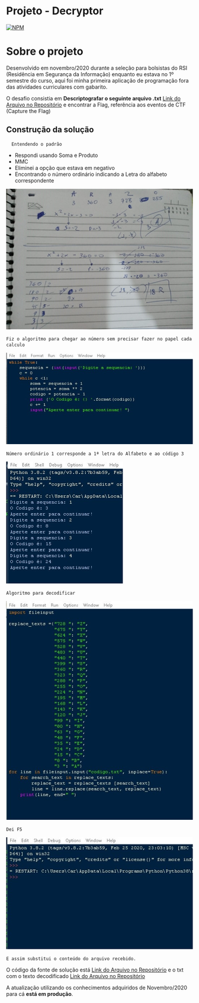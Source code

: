 # Projeto - Decryptor
[![NPM](https://img.shields.io/npm/l/react)](https://github.com/svapollo/decryptor-firstcode/blob/main/LICENSE)

# Sobre o projeto

Desenvolvido em novembro/2020 durante a seleção para bolsistas do RSI (Residência em Segurança da Informação) enquanto eu estava no 1º semestre do curso, aqui foi minha primeira aplicação de programação fora das atividades curriculares com gabarito.
  
  O desafio consistia em **Descriptografar o seguinte arquivo .txt** [Link do Arquivo no Repositório](https://github.com/svapollo/decryptor-firstcode/blob/main/encrypted-text.txt "Link rápido") e encontrar a Flag, referência aos eventos de CTF (Capture the Flag)

## Construção da solução

      Entendendo o padrão
- Respondi usando Soma e Produto
- MMC
- Eliminei a opção que estava em negativo
- Encontrando o número ordinário indicando a Letra do alfabeto correspondente

![1](https://github.com/svapollo/decryptor-firstcode/blob/main/assets/1.jpg) 

    Fiz o algoritmo para chegar ao número sem precisar fazer no papel cada calculo
    
![2c](https://github.com/svapollo/decryptor-firstcode/blob/main/assets/2c.jpg) 

    Número ordinário 1 corresponde a 1ª letra do Alfabeto e ao código 3
    
![3c](https://github.com/svapollo/decryptor-firstcode/blob/main/assets/3c.jpg) 

    Algoritmo para decodificar
    
![4c](https://github.com/svapollo/decryptor-firstcode/blob/main/assets/4c.jpg) 

    Dei F5
    
![5c](https://github.com/svapollo/decryptor-firstcode/blob/main/assets/5c.jpg) 

    E assim substitui o conteúdo do arquivo recebido.
    
O código da fonte de solução está [Link do Arquivo no Repositório](https://github.com/svapollo/decryptor-firstcode/blob/main/decryptor.py "Link rápido") e o txt com o texto decodificado [Link do Arquivo no Repositório](https://github.com/svapollo/decryptor-firstcode/blob/main/decrypted.txt "Link rápido")

A atualização utilizando os conhecimentos adquiridos de Novembro/2020 para cá **está em produção**.
